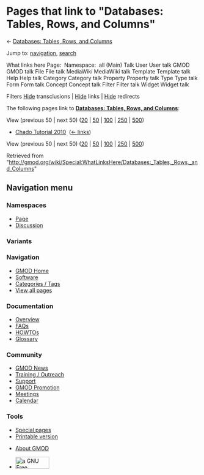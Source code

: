 <div id="mw-page-base" class="noprint">

</div>

<div id="mw-head-base" class="noprint">

</div>

<div id="content" class="mw-body" role="main">

<span id="top"></span>

<div id="mw-js-message" style="display:none;">

</div>



# <span dir="auto">Pages that link to "Databases: Tables, Rows, and Columns"</span>

<div id="bodyContent">

<div id="contentSub">

← [Databases: Tables, Rows, and
Columns](/wiki/Databases:_Tables,_Rows,_and_Columns "Databases: Tables, Rows, and Columns")

</div>

<div id="jump-to-nav" class="mw-jump">

Jump to: [navigation](#mw-navigation), [search](#p-search)

</div>

<div id="mw-content-text">

What links here Page:  Namespace:  all (Main) Talk User User talk GMOD
GMOD talk File File talk MediaWiki MediaWiki talk Template Template talk
Help Help talk Category Category talk Property Property talk Type Type
talk Form Form talk Concept Concept talk Filter Filter talk Widget
Widget talk

Filters
[Hide](/mediawiki/index.php?title=Special:WhatLinksHere/Databases:_Tables,_Rows,_and_Columns&hidetrans=1 "Special:WhatLinksHere/Databases: Tables, Rows, and Columns")
transclusions \|
[Hide](/mediawiki/index.php?title=Special:WhatLinksHere/Databases:_Tables,_Rows,_and_Columns&hidelinks=1 "Special:WhatLinksHere/Databases: Tables, Rows, and Columns")
links \|
[Hide](/mediawiki/index.php?title=Special:WhatLinksHere/Databases:_Tables,_Rows,_and_Columns&hideredirs=1 "Special:WhatLinksHere/Databases: Tables, Rows, and Columns")
redirects

The following pages link to **[Databases: Tables, Rows, and
Columns](/wiki/Databases:_Tables,_Rows,_and_Columns "Databases: Tables, Rows, and Columns")**:

View (previous 50 \| next 50)
([20](/mediawiki/index.php?title=Special:WhatLinksHere/Databases:_Tables,_Rows,_and_Columns&limit=20 "Special:WhatLinksHere/Databases: Tables, Rows, and Columns")
\|
[50](/mediawiki/index.php?title=Special:WhatLinksHere/Databases:_Tables,_Rows,_and_Columns&limit=50 "Special:WhatLinksHere/Databases: Tables, Rows, and Columns")
\|
[100](/mediawiki/index.php?title=Special:WhatLinksHere/Databases:_Tables,_Rows,_and_Columns&limit=100 "Special:WhatLinksHere/Databases: Tables, Rows, and Columns")
\|
[250](/mediawiki/index.php?title=Special:WhatLinksHere/Databases:_Tables,_Rows,_and_Columns&limit=250 "Special:WhatLinksHere/Databases: Tables, Rows, and Columns")
\|
[500](/mediawiki/index.php?title=Special:WhatLinksHere/Databases:_Tables,_Rows,_and_Columns&limit=500 "Special:WhatLinksHere/Databases: Tables, Rows, and Columns"))

- [Chado Tutorial 2010](/wiki/Chado_Tutorial_2010 "Chado Tutorial 2010")
  ‎ <span class="mw-whatlinkshere-tools">([←
  links](/mediawiki/index.php?title=Special:WhatLinksHere&target=Chado+Tutorial+2010 "Special:WhatLinksHere"))</span>

View (previous 50 \| next 50)
([20](/mediawiki/index.php?title=Special:WhatLinksHere/Databases:_Tables,_Rows,_and_Columns&limit=20 "Special:WhatLinksHere/Databases: Tables, Rows, and Columns")
\|
[50](/mediawiki/index.php?title=Special:WhatLinksHere/Databases:_Tables,_Rows,_and_Columns&limit=50 "Special:WhatLinksHere/Databases: Tables, Rows, and Columns")
\|
[100](/mediawiki/index.php?title=Special:WhatLinksHere/Databases:_Tables,_Rows,_and_Columns&limit=100 "Special:WhatLinksHere/Databases: Tables, Rows, and Columns")
\|
[250](/mediawiki/index.php?title=Special:WhatLinksHere/Databases:_Tables,_Rows,_and_Columns&limit=250 "Special:WhatLinksHere/Databases: Tables, Rows, and Columns")
\|
[500](/mediawiki/index.php?title=Special:WhatLinksHere/Databases:_Tables,_Rows,_and_Columns&limit=500 "Special:WhatLinksHere/Databases: Tables, Rows, and Columns"))

</div>

<div class="printfooter">

Retrieved from
"<http://gmod.org/wiki/Special:WhatLinksHere/Databases:_Tables,_Rows,_and_Columns>"

</div>

<div id="catlinks" class="catlinks catlinks-allhidden">

</div>

<div class="visualClear">

</div>

</div>

</div>

<div id="mw-navigation">

## Navigation menu

<div id="mw-head">



<div id="left-navigation">

<div id="p-namespaces" class="vectorTabs" role="navigation"
aria-labelledby="p-namespaces-label">

### Namespaces

- <span id="ca-nstab-main"><a href="/wiki/Databases:_Tables,_Rows,_and_Columns" accesskey="c"
  title="View the content page [c]">Page</a></span>
- <span id="ca-talk"><a
  href="/mediawiki/index.php?title=Talk:Databases:_Tables,_Rows,_and_Columns&amp;action=edit&amp;redlink=1"
  accesskey="t"
  title="Discussion about the content page [t]">Discussion</a></span>

</div>

<div id="p-variants" class="vectorMenu emptyPortlet" role="navigation"
aria-labelledby="p-variants-label">

### 

### Variants[](#)

<div class="menu">

</div>

</div>

</div>

<div id="right-navigation">





</div>



</div>

</div>

</div>

<div id="mw-panel">

<div id="p-logo" role="banner">

<a href="/wiki/Main_Page"
style="background-image: url(http://gmod.org/images/GMOD-cogs.png);"
title="Visit the main page"></a>

</div>

<div id="p-Navigation" class="portal" role="navigation"
aria-labelledby="p-Navigation-label">

### Navigation

<div class="body">

- <span id="n-GMOD-Home">[GMOD Home](/wiki/Main_Page)</span>
- <span id="n-Software">[Software](/wiki/GMOD_Components)</span>
- <span id="n-Categories-.2F-Tags">[Categories /
  Tags](/wiki/Categories)</span>
- <span id="n-View-all-pages">[View all
  pages](/wiki/Special:AllPages)</span>

</div>

</div>

<div id="p-Documentation" class="portal" role="navigation"
aria-labelledby="p-Documentation-label">

### Documentation

<div class="body">

- <span id="n-Overview">[Overview](/wiki/Overview)</span>
- <span id="n-FAQs">[FAQs](/wiki/Category:FAQ)</span>
- <span id="n-HOWTOs">[HOWTOs](/wiki/Category:HOWTO)</span>
- <span id="n-Glossary">[Glossary](/wiki/Glossary)</span>

</div>

</div>

<div id="p-Community" class="portal" role="navigation"
aria-labelledby="p-Community-label">

### Community

<div class="body">

- <span id="n-GMOD-News">[GMOD News](/wiki/GMOD_News)</span>
- <span id="n-Training-.2F-Outreach">[Training /
  Outreach](/wiki/Training_and_Outreach)</span>
- <span id="n-Support">[Support](/wiki/Support)</span>
- <span id="n-GMOD-Promotion">[GMOD
  Promotion](/wiki/GMOD_Promotion)</span>
- <span id="n-Meetings">[Meetings](/wiki/Meetings)</span>
- <span id="n-Calendar">[Calendar](/wiki/Calendar)</span>

</div>

</div>

<div id="p-tb" class="portal" role="navigation"
aria-labelledby="p-tb-label">

### Tools

<div class="body">

- <span id="t-specialpages"><a href="/wiki/Special:SpecialPages" accesskey="q"
  title="A list of all special pages [q]">Special pages</a></span>
- <span id="t-print"><a
  href="/mediawiki/index.php?title=Special:WhatLinksHere/Databases:_Tables,_Rows,_and_Columns&amp;printable=yes"
  rel="alternate" accesskey="p"
  title="Printable version of this page [p]">Printable version</a></span>

</div>

</div>

</div>

</div>

<div id="footer" role="contentinfo">

- <span id="footer-places-about">[About
  GMOD](/wiki/GMOD:About "GMOD:About")</span>

<!-- -->

- <span id="footer-copyrightico">[<img src="http://www.gnu.org/graphics/gfdl-logo-small.png" width="88"
  height="31" alt="a GNU Free Documentation License" />](http://www.gnu.org/licenses/fdl-1.3.html)</span>




</div>
